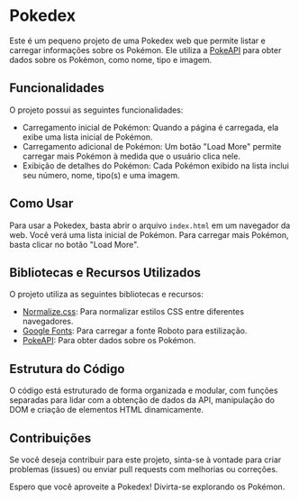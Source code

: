 # Pokedex

Este é um pequeno projeto de uma Pokedex web que permite listar e carregar informações sobre os Pokémon. Ele utiliza a [PokeAPI](https://pokeapi.co/) para obter dados sobre os Pokémon, como nome, tipo e imagem.

## Funcionalidades

O projeto possui as seguintes funcionalidades:

- Carregamento inicial de Pokémon: Quando a página é carregada, ela exibe uma lista inicial de Pokémon.
- Carregamento adicional de Pokémon: Um botão "Load More" permite carregar mais Pokémon à medida que o usuário clica nele.
- Exibição de detalhes do Pokémon: Cada Pokémon exibido na lista inclui seu número, nome, tipo(s) e uma imagem.

## Como Usar

Para usar a Pokedex, basta abrir o arquivo `index.html` em um navegador da web. Você verá uma lista inicial de Pokémon. Para carregar mais Pokémon, basta clicar no botão "Load More".

## Bibliotecas e Recursos Utilizados

O projeto utiliza as seguintes bibliotecas e recursos:

- [Normalize.css](https://necolas.github.io/normalize.css/): Para normalizar estilos CSS entre diferentes navegadores.
- [Google Fonts](https://fonts.google.com/): Para carregar a fonte Roboto para estilização.
- [PokeAPI](https://pokeapi.co/): Para obter dados sobre os Pokémon.

## Estrutura do Código

O código está estruturado de forma organizada e modular, com funções separadas para lidar com a obtenção de dados da API, manipulação do DOM e criação de elementos HTML dinamicamente.

## Contribuições

Se você deseja contribuir para este projeto, sinta-se à vontade para criar problemas (issues) ou enviar pull requests com melhorias ou correções.

Espero que você aproveite a Pokedex! Divirta-se explorando os Pokémon.
